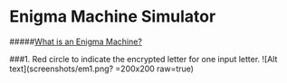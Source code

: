 # Enigma Machine Simulator 
#####[What is an Enigma Machine?](https://en.wikipedia.org/wiki/Enigma_machine "Title")

###1. Red circle to indicate the encrypted letter for one input letter.
![Alt text](screenshots/em1.png? =200x200 raw=true)
